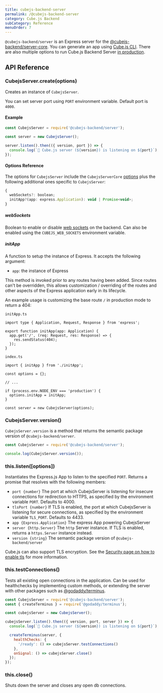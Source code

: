 ```yaml
---
title: cubejs-backend-server
permalink: /@cubejs-backend-server
category: Cube.js Backend
subCategory: Reference
menuOrder: 7
---
```


`@cubejs-backend/server` is an Express server for the [@cubejs-backend/server-core](/@cubejs-backend-server-core). You can generate an app using [Cube.js CLI](/using-the-cubejs-cli). There are also multiple options to run Cube.js Backend Server [in production](/deployment).

## API Reference

### CubejsServer.create(options)

Creates an instance of `CubejsServer`.

You can set server port using `PORT` environment variable. Default port is `4000`.

#### Example

```javascript
const CubejsServer = require('@cubejs-backend/server');

const server = new CubejsServer();

server.listen().then(({ version, port }) => {
  console.log(`🚀 Cube.js server (${version}) is listening on ${port}`);
});
```

#### Options Reference

The options for `CubejsServer` include the `CubejsServerCore` [options](@cubejs-backend-server-core#options-reference) plus the following additional ones specific to `CubejsServer`:

```javascript
{
  webSockets?: boolean;
  initApp?(app: express.Application): void | Promise<void>;
}
```

##### webSockets

Boolean to enable or disable [web sockets](real-time-data-fetch#web-sockets) on the backend. Can also be enabled using the `CUBEJS_WEB_SOCKETS` environment variable.

##### initApp

A function to setup the instance of Express. It accepts the following argument:
  * `app`: the instance of Express

This method is invoked prior to any routes having been added. Since routes can't be overridden, this allows customization / overriding of the routes and other aspects of the Express application early in its lifecycle.

An example usage is customizing the base route `/` in production mode to return a 404:

`initApp.ts`
```
import type { Application, Request, Response } from 'express';

export function initApp(app: Application) {
  app.get('/', (req: Request, res: Response) => {
    res.sendStatus(404);
  });
}
```

`index.ts`
```
import { initApp } from './initApp';

const options = {};

// ...

if (process.env.NODE_ENV === 'production') {
  options.initApp = initApp;
}

const server = new CubejsServer(options);
```


### CubejsServer.version()

`CubejsServer.version` is a method that returns the semantic package version of `@cubejs-backend/server`.

```javascript
const CubejsServer = require('@cubejs-backend/server');

console.log(CubejsServer.version());
```

### this.listen([options])

Instantiates the Express.js App to listen to the specified `PORT`. Returns a promise that resolves with the following members:

* `port {number}` The port at which CubejsServer is listening for insecure connections for redirection to HTTPS, as specified by the environment variable `PORT`. Defaults to 4000.
* `tlsPort {number}` If TLS is enabled, the port at which CubejsServer is listening for secure connections, as specified by the environment variable `TLS_PORT`. Defaults to 4433.
* `app {Express.Application}` The express App powering CubejsServer
* `server {http.Server}` The `http` Server instance. If TLS is enabled, returns a `https.Server` instance instead.
* `version {string}` The semantic package version of `@cubejs-backend/server`

Cube.js can also support TLS encryption. See the [Security page on how to enable tls](security#enabling-tls) for more information.

### this.testConnections()

Tests all existing open connections in the application.  Can be used for healthchecks by implementing custom methods, or extending the server with other packages such as [@godaddy/terminus](https://github.com/godaddy/terminus).

```javascript
const CubejsServer = require('@cubejs-backend/server');
const { createTerminus } = require('@godaddy/terminus');

const cubejsServer = new CubejsServer();

cubejsServer.listen().then(({ version, port, server }) => {
  console.log(`🚀 Cube.js server (${version}) is listening on ${port}`);

  createTerminus(server, {
    healthChecks: {
      '/ready': () => cubejsServer.testConnections()
    },
    onSignal: () => cubejsServer.close()
  });
});
```

### this.close()

Shuts down the server and closes any open db connections.
